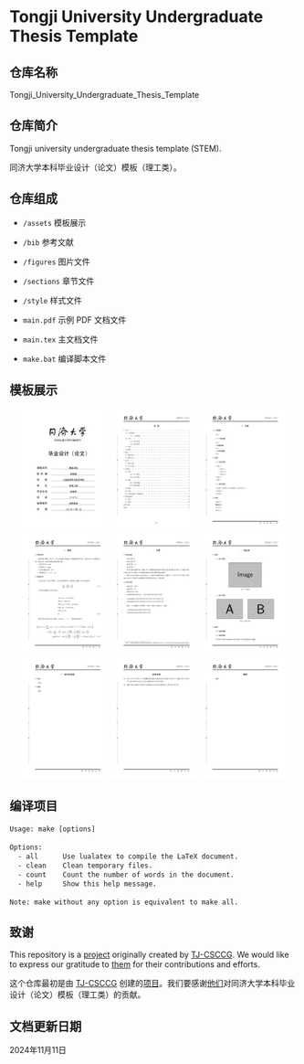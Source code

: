 # Tongji University Undergraduate Thesis Template

## 仓库名称

Tongji_University_Undergraduate_Thesis_Template

## 仓库简介

Tongji university undergraduate thesis template (STEM).

同济大学本科毕业设计（论文）模板（理工类）。

## 仓库组成

* `/assets`
模板展示

* `/bib`
参考文献

* `/figures`
图片文件

* `/sections`
章节文件

* `/style`
样式文件

* `main.pdf`
示例 PDF 文档文件

* `main.tex`
主文档文件

* `make.bat`
编译脚本文件

## 模板展示

<p align="center">
  <img src="assets/Demonstration1.png" width="30%">
  <img src="assets/Demonstration2.png" width="30%">
  <img src="assets/Demonstration3.png" width="30%">
  <img src="assets/Demonstration4.png" width="30%">
  <img src="assets/Demonstration5.png" width="30%">
  <img src="assets/Demonstration6.png" width="30%">
  <img src="assets/Demonstration7.png" width="30%">
  <img src="assets/Demonstration8.png" width="30%">
  <img src="assets/Demonstration9.png" width="30%">
</p>

## 编译项目

```
Usage: make [options]

Options:
  - all      Use lualatex to compile the LaTeX document.
  - clean    Clean temporary files.
  - count    Count the number of words in the document.
  - help     Show this help message.

Note: make without any option is equivalent to make all.
```

## 致谢

This repository is a [project](https://github.com/TJ-CSCCG/tongji-undergrad-thesis) originally created by [TJ-CSCCG](http://github.com/TJ-CSCCG). We would like to express our gratitude to [them](https://github.com/TJ-CSCCG/tongji-undergrad-thesis/graphs/contributors) for their contributions and efforts.

这个仓库最初是由 [TJ-CSCCG](http://github.com/TJ-CSCCG) 创建的[项目](https://github.com/TJ-CSCCG/tongji-undergrad-thesis)。我们要感谢[他们](https://github.com/TJ-CSCCG/tongji-undergrad-thesis/graphs/contributors)对同济大学本科毕业设计（论文）模板（理工类）的贡献。

## 文档更新日期

2024年11月11日
